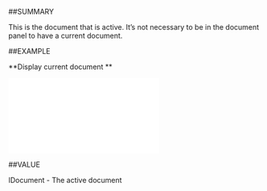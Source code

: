 
##SUMMARY


This is the document that is active. It’s not necessary to be in the document panel to have a current document.



##EXAMPLE

**Display current document **



![](..\..\Examples\vbs\Application.CurrentDocument.vbs.txt)


##VALUE

IDocument - The active document

